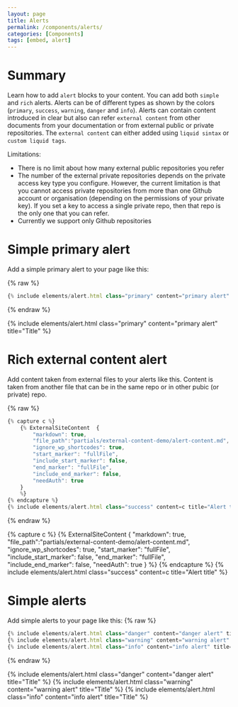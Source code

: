 ```yaml
---
layout: page
title: Alerts
permalink: /components/alerts/
categories: [Components]
tags: [embed, alert]
---
```


# Summary
Learn how to add `alert` blocks to your content. You can add both `simple` and `rich` alerts. Alerts can be of different types as shown by the colors (`primary`, `success`, `warning`, `danger` and `info`). Alerts can contain content introduced in clear but also can refer `external content` from other documents from your documentation or from external public or private repositories. The `external content` can either added using `liquid sintax` or `custom liquid tags`.

Limitations: 
- There is no limit about how many external public repositories you refer
- The number of the external private repositories depends on the private access key type you configure. However, the current limitation is that you cannot access private repositories from more than one Github account or organisation (depending on the permissions of your private key). If you set a key to access a single private repo, then that repo is the only one that you can refer.
- Currently we support only Github repositories


# Simple primary alert
Add a simple primary alert to your page like this:

{% raw %}
```javascript
{% include elements/alert.html class="primary" content="primary alert" title="Title" %}
```
{% endraw %}

{% include elements/alert.html class="primary" content="primary alert" title="Title" %}

# Rich external content alert
Add content taken from external files to your alerts like this. Content is taken from another file that can be in the same repo or in other pubic (or private) repo.

{% raw %}
```javascript
{% capture c %}
    {% ExternalSiteContent  {
        "markdown": true,
        "file_path":"partials/external-content-demo/alert-content.md", 
        "ignore_wp_shortcodes": true, 
        "start_marker": "fullFile", 
        "include_start_marker": false,
        "end_marker": "fullFile",
        "include_end_marker": false,
        "needAuth": true 
    } 
    %}
{% endcapture %}
{% include elements/alert.html class="success" content=c title="Alert title" %}
```
{% endraw %}

{% capture c %}
  {% ExternalSiteContent  {
        "markdown": true,
        "file_path":"partials/external-content-demo/alert-content.md", 
        "ignore_wp_shortcodes": true, 
        "start_marker": "fullFile", 
        "include_start_marker": false,
        "end_marker": "fullFile",
        "include_end_marker": false,
        "needAuth": true 
    } 
  %}
{% endcapture %}
{% include elements/alert.html class="success" content=c title="Alert title" %}

# Simple alerts
Add simple alerts to your page like this:
{% raw %}
```javascript
{% include elements/alert.html class="danger" content="danger alert" title="Title" %}
{% include elements/alert.html class="warning" content="warning alert" title="Title" %}
{% include elements/alert.html class="info" content="info alert" title="Title" %}
```
{% endraw %}

{% include elements/alert.html class="danger" content="danger alert" title="Title" %}
{% include elements/alert.html class="warning" content="warning alert" title="Title" %}
{% include elements/alert.html class="info" content="info alert" title="Title" %}